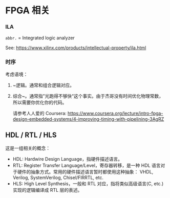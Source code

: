 # FPGA 相关

### ILA

`abbr.` = Integrated logic analyzer

See: <https://www.xilinx.com/products/intellectual-property/ila.html>

### 时序

考虑语境：

1. ~逻辑。通常和组合逻辑对应。
1. 
    综合~。通常指”光跑得不够快“这个事实。由于杰哥没有时间优化物理常数，所以需要你优化你的代码。

    请参考人人爱的 Coursera: <https://www.coursera.org/lecture/intro-fpga-design-embedded-systems/4-improving-timing-with-pipelining-3AgRZ>

## HDL / RTL / HLS

这是一组相关的概念：

- HDL: Hardwire Design Language，指硬件描述语言。
- RTL: Register Transfer Language/Level，寄存器转移，是一种 HDL 语言对于硬件的抽象方式。常用的硬件描述语言暂时都使用这种抽象： VHDL, Verilog, SystemVerilog, Chisel/FIRRTL, etc.
- HLS: High Level Synthesis，一般和 RTL 对应，指将类似高级语言(C, etc.)实现的逻辑编译成 RTL 层的表述。

